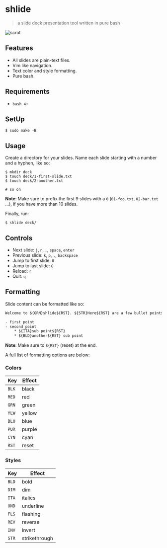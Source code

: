 # shlide
> a slide deck presentation tool written in pure bash

![scrot](https://u.peppe.rs/k7.png)

## Features

- All slides are plain-text files. 
- Vim like navigation.
- Text color and style formatting. 
- Pure bash.

## Requirements

- `bash 4+`

## SetUp

```
$ sudo make -B
```

## Usage

Create a directory for your slides. Name each slide starting with
a number and a hyphen, like so:

```shell
$ mkdir deck
$ touch deck/1-first-slide.txt
$ touch deck/2-another.txt

# so on
```

**Note**: Make sure to prefix the first 9 slides with a `0` (`01-foo.txt`, `02-bar.txt` ...),
if you have more than 10 slides.

Finally, run:

```shell
$ shlide deck/
```

## Controls

- Next slide: `j`, `n`, `;`, `space`, `enter`
- Previous slide: `k`, `p`, `,`, `backspace`
- Jump to first slide: `0`
- Jump to last slide: `G`
- Reload: `r`
- Quit: `q`

## Formatting

Slide content can be formatted like so:

```txt
Welcome to ${GRN}shlide${RST}. ${STR}Here${RST} are a few bullet points:

- first point
- second point
    * ${ITA}sub point${RST}
    * ${BLD}another${RST} sub point
```

**Note**: Make sure to `${RST}` (reset) at the end.

A full list of formatting options are below:

### Colors

|Key|Effect |
|-|-|
| `BLK` | black |
| `RED` | red |
| `GRN` | green |
| `YLW` | yellow |
| `BLU` | blue |
| `PUR` | purple |
| `CYN` | cyan |
| `RST` | reset |

### Styles

|Key|Effect |
|-|-|
| `BLD` | bold |
| `DIM` | dim |
| `ITA` | italics |
| `UND` | underline  |
| `FLS` | flashing |
| `REV` | reverse |
| `INV` | invert |
| `STR` | strikethrough |

